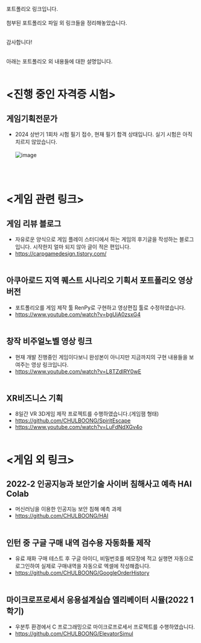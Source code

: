 포트폴리오 링크입니다. <br/><br/>
첨부된 포트폴리오 파일 외 링크들을 정리해놓았습니다. <br/><br/>

감사합니다! <br/><br/>

아래는 포트폴리오 외 내용들에 대한 설명입니다. <br/><br/>



# <진행 중인 자격증 시험>
## 게임기획전문가
- 2024 상반기 1회차 시험 필기 접수, 현재 필기 합격 상태입니다. 실기 시험은 아직 치르지 않았습니다.<br/><br/>
![image](https://github.com/CHULBOONG/GameDesigner/assets/58451379/236a378c-097b-4a35-9e6a-ac959a67023a)

<br/><br/>

# <게임 관련 링크>
## 게임 리뷰 블로그
- 자유로운 양식으로 게임 플레이 스터디에서 하는 게임의 후기글을 작성하는 블로그입니다. 시작한지 얼마 되지 않아 글이 적은 편입니다.
- https://carpgamedesign.tistory.com/   <br/><br/>


## 아쿠아로드 지역 퀘스트 시나리오 기획서 포트폴리오 영상 버전
- 포트폴리오를 게임 제작 툴 RenPy로 구현하고 영상편집 툴로 수정하였습니다.
- https://www.youtube.com/watch?v=bgUiA0zsxG4   <br/><br/>

## 창작 비주얼노벨 영상 링크
- 현재 개발 진행중인 게임이다보니 완성본이 아니지만 지금까지의 구현 내용들을 보여주는 영상 링크입니다.
- https://www.youtube.com/watch?v=L8TZdlRY0wE   <br/><br/>


## XR비즈니스 기획
- 8일간 VR 3D게임 제작 프로젝트를 수행하였습니다.(게임잼 형태)
- https://github.com/CHULBOONG/SpiritEscape <br/>
- https://www.youtube.com/watch?v=LuFdNdXGv4o <br/><br/>

# <게임 외 링크>
## 2022-2 인공지능과 보안기술 사이버 침해사고 예측 HAI Colab
 - 머신러닝을 이용한 인공지능 보안 침해 예측 과제
 - https://github.com/CHULBOONG/HAI   <br/><br/>

 
## 인턴 중 구글 구매 내역 검수용 자동화툴 제작
 - 유료 재화 구매 테스트 후 구글 아이디, 비밀번호를 메모장에 적고 실행면 자동으로 로그인하여 실제로 구매내역을 자동으로 엑셀에 작성해줍니다.
 - https://github.com/CHULBOONG/GoogleOrderHistory   <br/><br/>

 
## 마이크로프로세서 응용설계실습 엘리베이터 시뮬(2022 1학기)
 - 우분투 환경에서 C 프로그래밍으로 마이크로프로세서 프로젝트를 수행하였습니다. 
 - https://github.com/CHULBOONG/ElevatorSimul
